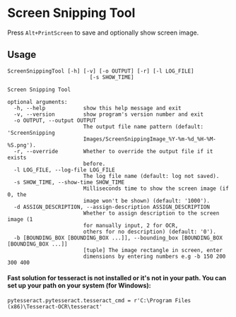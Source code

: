 # Screen Snipping Tool

Press `Alt+PrintScreen` to save and optionally show screen image.


## Usage

```
ScreenSnippingTool [-h] [-v] [-o OUTPUT] [-r] [-l LOG_FILE]
                          [-s SHOW_TIME]

Screen Snipping Tool

optional arguments:
  -h, --help            show this help message and exit
  -v, --version         show program's version number and exit
  -o OUTPUT, --output OUTPUT
                        The output file name pattern (default: 'ScreenSnipping
                        Images/ScreenSnippingImage_%Y-%m-%d_%H-%M-%S.png').
  -r, --override        Whether to override the output file if it exists
                        before.
  -l LOG_FILE, --log-file LOG_FILE
                        The log file name (default: log not saved).
  -s SHOW_TIME, --show-time SHOW_TIME
                        Milliseconds time to show the screen image (if 0, the
                        image won't be shown) (default: '1000').
  -d ASSIGN_DESCRIPTION, --assign-description ASSIGN_DESCRIPTION
                        Whether to assign description to the screen image (1
                        for manually input, 2 for OCR,
                        others for no description) (default: '0').
  -b [BOUNDING_BOX [BOUNDING_BOX ...]], --bounding_box [BOUNDING_BOX [BOUNDING_BOX ...]]
                        [tuple] The image rectangle in screen, enter
                        dimensions by entering numbers e.g -b 150 200 300 400
```

#### Fast solution for tesseract is not installed or it's not in your path. You can set up your path on your system (for Windows):
``` pytesseract.pytesseract.tesseract_cmd = r'C:\Program Files (x86)\Tesseract-OCR\tesseract' ```
